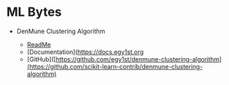 # ML Bytes

- DenMune Clustering Algorithm

    - [ReadMe](denmune/index.md)
    - [Documentation](https://docs.egy1st.org
    - [GitHub]([https://github.com/egy1st/denmune-clustering-algorithm](https://github.com/scikit-learn-contrib/denmune-clustering-algorithm)





